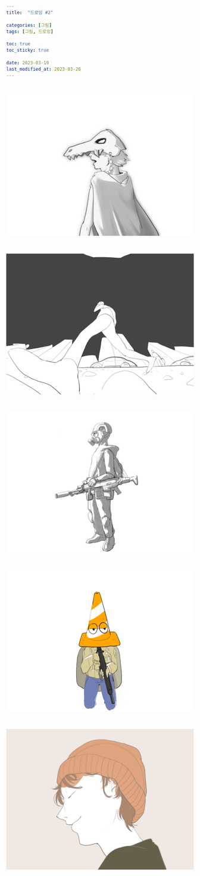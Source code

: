 ```yaml
---
title:  "드로잉 #2"

categories: [그림]
tags: [그림, 드로잉]

toc: true
toc_sticky: true
 
date: 2023-03-19
last_modified_at: 2023-03-26
---
```


<br>

![230302-토착민](/assets/img/drawing/230302-토착민.png)

<br>

![230319-왜곡쩜](/assets/img/drawing/230319-왜곡쩜.png)

<br>

![230307-구닌](/assets/img/drawing/230307-구닌.png)

<br>

![230319-꼬깔구닌](/assets/img/drawing/230319-꼬깔구닌.png)

<br>

![230319-남자옆면](/assets/img/drawing/230319-남자옆면.png)